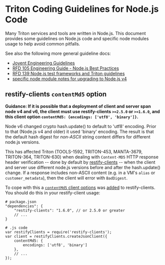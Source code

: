 # Triton Coding Guidelines for Node.js Code

Many Triton services and tools are written in Node.js. This document provides
some guidelines on Node.js code and specific node modules usage to help
avoid common pitfalls.

See also the following more general guideline docs:

- [Joyent Engineering Guidelines](https://github.com/joyent/eng/blob/master/docs/index.md)
- [RFD 105 Engineering Guide - Node.js Best Practices](https://github.com/joyent/rfd/blob/master/rfd/0105/README.md)
- [RFD 139 Node.js test frameworks and Triton guidelines](https://github.com/joyent/rfd/blob/master/rfd/0139/README.md)
- [specific node module notes for upgrading to Node.js v4](https://github.com/joyent/rfd/blob/master/rfd/0059/README.md#node-modules)


## restify-clients `contentMd5` option

**Guidance: If it is possible that a deployment of client and server span node
v4 and v6, the client must use restify-clients `>=2.5.0` or `>=1.6.0`, and
this client option `contentMd5: {encodings: ['utf8', 'binary']}`.**

Node v6 changed crypto hash.update() to default to 'utf8' encoding. Prior to
that (Node.js v4 and older) it used 'binary' encoding. The result is that
the default hash digest for *non-ASCII* string content differs for different
node.js versions.

This has affected Triton (TOOLS-1592, TRITON-453, MANTA-3679, TRITON-364,
TRITON-630) when dealing with `Content-MD5` HTTP response header verification --
done by default by [restify-clients](https://github.com/restify/clients) -- when
the client and server use different node.js versions before and after the
hash.update() change. If a response includes non-ASCII content (e.g. in a VM's
`alias` or `customer_metadata`), then the client will error with `BadDigest`.

To cope with this a [`contentMd5` client
options](https://github.com/restify/clients#contentmd5) was
[added](https://github.com/restify/clients/pull/174) to restify-clients.
You should do this in your restify-client usage:

    # package.json
    "dependencies": {
        "restify-clients": "1.6.0", // or 2.5.0 or greater
        // ...
    }

    # .js code
    var restifyClients = require('restify-clients');
    var client = restifyClients.createJsonClient({
        contentMd5: {
            encodings: ['utf8', 'binary']
        },
        // ...
    });

